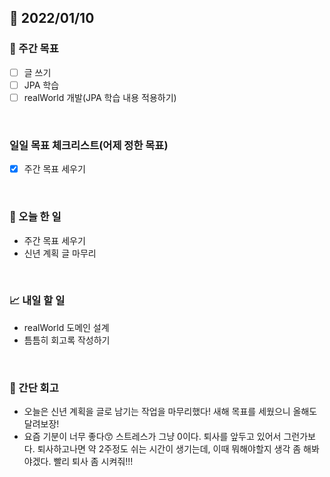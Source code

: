 ## 📅 2022/01/10


### 👏 주간 목표

- [ ] 글 쓰기
- [ ] JPA 학습
- [ ] realWorld 개발(JPA 학습 내용 적용하기)

<br/>

### 일일 목표 체크리스트(어제 정한 목표)

- [x] 주간 목표 세우기

<br/>

### 💯 오늘 한 일

- 주간 목표 세우기
- 신년 계획 글 마무리

<br/>

### 📈 내일 할 일

- realWorld 도메인 설계
- 틈틈히 회고록 작성하기

<br/>

### 🤔 간단 회고

- 오늘은 신년 계획을 글로 남기는 작업을 마무리했다! 새해 목표를 세웠으니 올해도 달려보장!
- 요즘 기분이 너무 좋다😙 스트레스가 그냥 0이다. 퇴사를 앞두고 있어서 그런가보다.
퇴사하고나면 약 2주정도 쉬는 시간이 생기는데, 이때 뭐해야할지 생각 좀 해봐야겠다.
빨리 퇴사 좀 시켜줘!!! 


 








